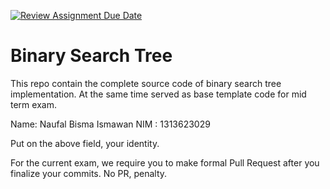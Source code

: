 [![Review Assignment Due Date](https://classroom.github.com/assets/deadline-readme-button-22041afd0340ce965d47ae6ef1cefeee28c7c493a6346c4f15d667ab976d596c.svg)](https://classroom.github.com/a/LXIEJ7jv)
# Binary Search Tree

This repo contain the complete source code of binary search tree implementation. At the same time served as base template code for mid term exam. 

Name: Naufal Bisma Ismawan
NIM : 1313623029

Put on the above field, your identity. 

For the current exam, we require you to make formal Pull Request after you finalize your commits. No PR, penalty.